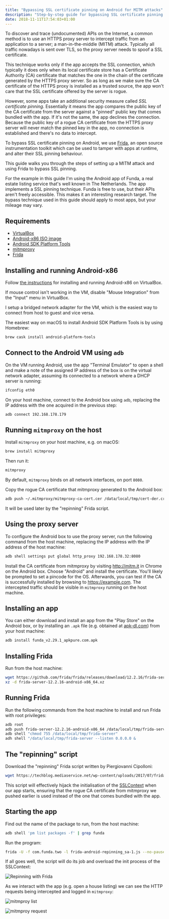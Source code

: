 ```yaml
---
title: "Bypassing SSL certificate pinning on Android for MITM attacks"
description: "Step-by-step guide for bypassing SSL certificate pinning on Android for MITM attacks."
date: 2018-11-11T17:54:03+01:00
---
```


To discover and trace (undocumented) APIs on the Internet, a common method is to
use an HTTPS proxy server to intercept traffic from an application to a server;
a man-in-the-middle (MITM) attack. Typically all traffic nowadays is sent over
TLS, so the proxy server needs to spoof a SSL certificate.

This technique works only if the app accepts the SSL connection, which typically
it does only when its local certificate store has a Certificate Authority (CA)
certificate that matches the one in the chain of the certificate generated by
the HTTPS proxy server. So as long as we make sure the CA certificate of the
HTTPS proxy is installed as a trusted source, the app won't care that the SSL
certificate offered by the server is rogue.

However, some apps take an additional security measure called _SSL certificate
pinning_. Essentially it means the app compares the public key of the CA
certificate from the server against a "pinned" public key that comes
bundled with the app. If it's not the same, the app declines the connection.
Because the public key of a rogue CA certificate from the HTTPS proxy server
will never match the pinned key in the app, no connection is established and
there's no data to intercept.

To bypass SSL certificate pinning on Android, we use
[Frida](https://www.frida.re/docs/android/), an open source instrumentation
toolkit which can be used to tamper with apps at runtime, and alter their SSL
pinning behaviour.

This guide walks you through the steps of setting up a MITM attack and using
Frida to bypass SSL pinning.

For the example in this guide I'm using the Android app of Funda, a real estate
listing service that's well known in The Netherlands. The app implements a SSL
pinning technique. Funda is free to use, but their APIs aren't freely
accessible. This makes it an interesting research target. The bypass technique
used in this guide should apply to most apps, but your mileage may vary.

## Requirements

- [VirtualBox](https://www.virtualbox.org/)
- [Android-x86 ISO image](http://www.android-x86.org/documents/virtualboxhowto)
- [Android SDK Platform
  Tools](https://developer.android.com/studio/command-line/)
- [mitmproxy](https://mitmproxy.org/)
- [Frida](https://www.frida.re/)

## Installing and running Android-x86

Follow [the instructions](http://www.android-x86.org/documents/virtualboxhowto)
for installing and running Android-x86 on VirtualBox.

If mouse control isn't working in the VM, disable "Mouse Integration" from the
"Input" menu in VirtualBox.

I setup a bridged network adapter for the VM, which is the easiest way to
connect from host to guest and vice versa.

The easiest way on macOS to install Android SDK Platform Tools is by using
Homebrew:

```sh
brew cask install android-platform-tools
```

## Connect to the Android VM using `adb`

On the VM running Android, use the app "Terminal Emulator" to open a shell and
make a note of the assigned IP address of the box is on the virtual network
adapter, assuming its connected to a network where a DHCP server is running:

```sh
ifconfig eth0
```

On your host machine, connect to the Android box using `adb`, replacing the IP
address with the one acquired in the previous step:

```sh
adb connect 192.168.178.179
```

## Running `mitmproxy` on the host

Install `mitmproxy` on your host machine, e.g. on macOS:

```sh
brew install mitmproxy
```

Then run it:

```sh
mitmproxy
```

By default, `mitmproxy` binds on all network interfaces, on port `8080`.

Copy the rogue CA certificate that mitmproxy generated to the Android box:

```sh
adb push ~/.mitmproxy/mitmproxy-ca-cert.cer /data/local/tmp/cert-der.crt
```

It will be used later by the "repinning" Frida script.

## Using the proxy server

To configure the Android box to use the proxy server, run the following command
from the host machine, replacing the IP address with the IP address of the host
machine:

```sh
adb shell settings put global http_proxy 192.168.178.32:8080
```

Install the CA certificate from mitmproxy by visiting http://mitm.it in Chrome
on the Android box. Choose "Android" and install the certificate. You'll likely
be prompted to set a pincode for the OS. Afterwards, you can test if the CA is
successfully installed by browsing to https://example.com. The intercepted
traffic should be visible in `mitmproxy` running on the host machine.

## Installing an app

You can either download and install an app from the "Play Store" on the Android
box, or by installing an `.apk` file (e.g. obtained at
[apk-dl.com](https://apk-dl.com/)) from your host machine:

```sh
adb install funda_v2.29.1_apkpure.com.apk
```

## Installing Frida

Run from the host machine:

```sh
wget https://github.com/frida/frida/releases/download/12.2.16/frida-server-12.2.16-android-x86_64.xz
xz -d frida-server-12.2.16-android-x86_64.xz
```

## Running Frida

Run the following commands from the host machine to install and run Frida with
root privileges:

```sh
adb root
adb push frida-server-12.2.16-android-x86_64 /data/local/tmp/frida-server
adb shell "chmod 755 /data/local/tmp/frida-server"
adh shell "/data/local/tmp/frida-server --listen 0.0.0.0 &
```

## The "repinning" script

Download the "repinning" Frida script written by Piergiovanni Cipolloni:

```sh
wget https://techblog.mediaservice.net/wp-content/uploads/2017/07/frida-android-repinning_sa-1.js
```

This script will effectively hijack the initialisation of the
[SSLContext](https://developer.android.com/reference/javax/net/ssl/SSLContext)
when our app starts, ensuring that the rogue CA certificate from mitmproxy we
pushed earlier is used instead of the one that comes bundled with the app.

## Starting the app

Find out the name of the package to run, from the host machine:

```sh
adb shell 'pm list packages -f' | grep funda
```

Run the program:

```sh
frida -U -f com.funda.two -l frida-android-repinning_sa-1.js --no-pause
```

If all goes well, the script will do its job and overload the init process of
the SSLContext:

![Repinning with Frida](/assets/articles/repinning.png)

As we interact with the app (e.g. open a house listing) we can see the HTTP
requests being intercepted and logged in `mitmproxy`:

![mitmproy list](/assets/articles/mitm-list.png)

![mitmproy request](/assets/articles/mitm-req.png)
